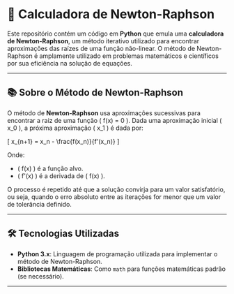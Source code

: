 # 🧮 Calculadora de Newton-Raphson

Este repositório contém um código em **Python** que emula uma **calculadora de Newton-Raphson**, um método iterativo utilizado para encontrar aproximações das raízes de uma função não-linear. O método de Newton-Raphson é amplamente utilizado em problemas matemáticos e científicos por sua eficiência na solução de equações.

---

## 📚 Sobre o Método de Newton-Raphson

O método de **Newton-Raphson** usa aproximações sucessivas para encontrar a raiz de uma função \( f(x) = 0 \). Dada uma aproximação inicial \( x_0 \), a próxima aproximação \( x_1 \) é dada por:

\[
x_{n+1} = x_n - \frac{f(x_n)}{f'(x_n)}
\]

Onde:
- \( f(x) \) é a função alvo.
- \( f'(x) \) é a derivada de \( f(x) \).
  
O processo é repetido até que a solução convirja para um valor satisfatório, ou seja, quando o erro absoluto entre as iterações for menor que um valor de tolerância definido.

---

## 🛠️ Tecnologias Utilizadas

- **Python 3.x**: Linguagem de programação utilizada para implementar o método de Newton-Raphson.
- **Bibliotecas Matemáticas**: Como `math` para funções matemáticas padrão (se necessário).

---
